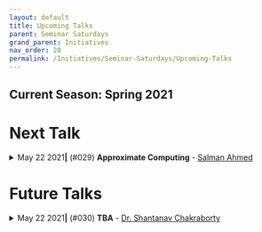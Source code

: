```yaml
---
layout: default
title: Upcoming Talks
parent: Seminar Saturdays
grand_parent: Initiatives
nav_order: 20
permalink: /Initiatives/Seminar-Saturdays/Upcoming-Talks
---
```


Current Season: Spring 2021
---------------------------

Next Talk
=========

<details><summary>May 22 2021<b>|</b> (#029) <b>Approximate Computing</b> - <a href="salman.ahmed@research.iiit.ac.in"> Salman Ahmed </a></summary><div class="custom-spoiler"><p>

**Date and Time**: [08-05-2021, 20:00 - 21:00 IST]()

### Abstract
Approximate Computing is used to exploit error resilience of the application to optimise hardware architectures. I will discuss some techniques on approximation and how it can improve underlying designs. Next how approximate computing is automated and scaled over for existing chip design flows. Next I will go over some tricks in improving test of such circuits and finally discuss the insecurity aspects of approximate computing and lastly suggest some directions of future research.

### Prerequisites
Brief knowledge on hardware design and some Boolean algebra, signal processing basics, test and security of circuits.

Even if you don't know these, the hardware points will be made simple enogh for anyone to understand. The focus will be mostly on algorithms so even someone with only a CS background can understand.



### Resources
TBA

</p></div></details>



Future Talks
==============

<details><summary>May 22 2021<b>|</b> (#030) <b>TBA</b> - <a href="https://sites.google.com/view/shchakra"> Dr. Shantanav Chakraborty</a></summary><div class="custom-spoiler"><p>

**Date and Time**: [22-05-2021, 19:30 - 21:00 IST]()

### Abstract
TBA

### Prerequisites
TBA

### Resources
TBA

</p></div></details>


<!--
<details><summary>[[DATE]] <b>|</b> (#[[IDX]]) <b>[[TITLE]]</b> - <a href="[[HOMEPAGE]]">[[AUTHOR]]</a></summary><div class="custom-spoiler"><p>

**Date & Time**: [INFO](<calendar_link>)

### Abstract

### Prerequisites

### Resources

</p></div></details>
-->
